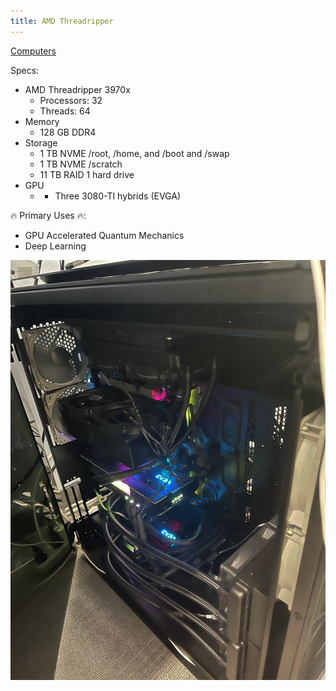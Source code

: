 ```yaml
---
title: AMD Threadripper
---
```


[Computers](notes/Computers.md)

Specs: 
- AMD Threadripper 3970x
	- Processors: 32
	- Threads: 64
- Memory
	- 128 GB DDR4 
- Storage
	- 1 TB NVME  /root, /home, and /boot  and /swap
	- 1 TB NVME /scratch
	- 11 TB RAID 1 hard drive 
- GPU 
	- - Three 3080-TI hybrids (EVGA)


🔥 Primary Uses 🔥:
- GPU Accelerated Quantum Mechanics
- Deep Learning 



![](notes/images/threadripper.png)
